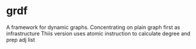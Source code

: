 # grdf
A framework for dynamic graphs. Concentrating on plain graph first as infrastructure
Thiis version uses atomic instruction to calculate degree and prep adj list
